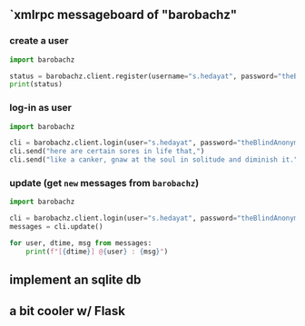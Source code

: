 ## `xmlrpc messageboard of "barobachz"

### create a user

```python
import barobachz 

status = barobachz.client.register(username="s.hedayat", password="theBlindAnonymousOwl")
print(status)
```

### log-in as user

```python
import barobachz 

cli = barobachz.client.login(user="s.hedayat", password="theBlindAnonymousOwl")
cli.send("here are certain sores in life that,")
cli.send("like a canker, gnaw at the soul in solitude and diminish it.")
```

### update (get `new` messages from `barobachz`)

```python
import barobachz 

cli = barobachz.client.login(user="s.hedayat", password="theBlindAnonymousOwl")
messages = cli.update()

for user, dtime, msg from messages:
    print(f"[{dtime}] @{user} : {msg}")
```


## implement an sqlite db


## a bit cooler w/ Flask

